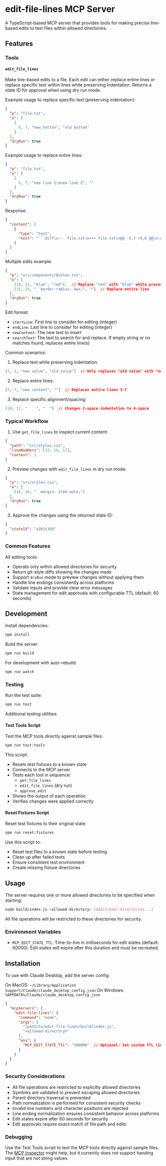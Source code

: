 # edit-file-lines MCP Server

A TypeScript-based MCP server that provides tools for making precise line-based edits to text files within allowed directories.

## Features

### Tools
#### `edit_file_lines`
Make line-based edits to a file. Each edit can either replace entire lines or replace specific text within lines while preserving indentation. Returns a state ID for approval when using dry run mode.

Example usage to replace specific text (preserving indentation):
```json
{
  "p": "file.txt",
  "e": [
    [
      5, 7, "new button", "old button"
    ]
  ],
  "dryRun": true
}
```

Example usage to replace entire lines:
```json
{
  "p": "file.txt",
  "e": [
    [
      5, 7, "new line 1\nnew line 2", ""
    ]
  ],
  "dryRun": true
}
```

Response:
```json
{
  "content": [
    {
      "type": "text",
      "text": "```diff\n--- file.txt\n+++ file.txt\n@@ -5,7 +5,8 @@\n-old line 1\n-old line 2\n-old line 3\n+new line 1\n+new line 2\n \n State ID: a1b2c3d4\n```"
    }
  ]
}
```

Multiple edits example:
```json
{
  "p": "src/components/Button.tsx",
  "e": [
    [10, 12, "blue", "red"],  // Replace "red" with "blue" while preserving indentation
    [15, 15, "  border-radius: 4px;", ""]  // Replace entire line
  ],
  "dryRun": true
}
```

Edit format:
- `startLine`: First line to consider for editing (integer)
- `endLine`: Last line to consider for editing (integer)
- `newContent`: The new text to insert
- `searchText`: The text to search for and replace. If empty string or no matches found, replaces entire line(s)

Common scenarios:
1. Replace text while preserving indentation:
```json
[5, 5, "new value", "old value"]  // Only replaces "old value" with "new value"
```

2. Replace entire lines:
```json
[5, 7, "new content", ""]  // Replaces entire lines 5-7
```

3. Replace specific alignment/spacing:
```json
[10, 12, "    ", "  "]  // Changes 2-space indentation to 4-space
```


### Typical Workflow

1. Use `get_file_lines` to inspect current content:
```json
{
  "path": "src/styles.css",
  "lineNumbers": [15, 16, 17],
  "context": 1
}
```

2. Preview changes with `edit_file_lines` in dry run mode:
```json
{
  "p": "src/styles.css",
  "e": [
    [16, 16, "  margin: 2rem auto;"]
  ],
  "dryRun": true
}
```

3. Approve the changes using the returned state ID:
```json
{
  "stateId": "a1b2c3d4"
}
```

### Common Features
All editing tools:
- Operate only within allowed directories for security
- Return git-style diffs showing the changes made
- Support `dryRun` mode to preview changes without applying them
- Handle line endings consistently across platforms
- Validate inputs and provide clear error messages
- State management for edit approvals with configurable TTL (default: 60 seconds)

## Development

Install dependencies:
```bash
npm install
```

Build the server:
```bash
npm run build
```

For development with auto-rebuild:
```bash
npm run watch
```

### Testing

Run the test suite:
```bash
npm run test
```

Additional testing utilities:

#### Test Tools Script
Test the MCP tools directly against sample files:
```bash
npm run test:tools
```

This script:
- Resets test fixtures to a known state
- Connects to the MCP server
- Tests each tool in sequence:
  - `get_file_lines`
  - `edit_file_lines` (dry run)
  - `approve_edit`
- Shows the output of each operation
- Verifies changes were applied correctly

#### Reset Fixtures Script
Reset test fixtures to their original state:
```bash
npm run reset:fixtures
```

Use this script to:
- Reset test files to a known state before testing
- Clean up after failed tests
- Ensure consistent test environment
- Create missing fixture directories

## Usage

The server requires one or more allowed directories to be specified when starting:

```bash
node build/index.js <allowed-directory> [additional-directories...]
```

All file operations will be restricted to these directories for security.

### Environment Variables

- `MCP_EDIT_STATE_TTL`: Time-to-live in milliseconds for edit states (default: 60000). Edit states will expire after this duration and must be recreated.

## Installation

To use with Claude Desktop, add the server config:

On MacOS: `~/Library/Application Support/Claude/claude_desktop_config.json`
On Windows: `%APPDATA%/Claude/claude_desktop_config.json`

```json
{
  "mcpServers": {
    "edit-file-lines": {
      "command": "node",
      "args": [
        "/path/to/edit-file-lines/build/index.js",
        "<allowed-directory>"
      ],
      "env": {
        "MCP_EDIT_STATE_TTL": "300000"  // Optional: Set custom TTL (in milliseconds)
      }
    }
  }
}
```

### Security Considerations

- All file operations are restricted to explicitly allowed directories
- Symlinks are validated to prevent escaping allowed directories
- Parent directory traversal is prevented
- Path normalization is performed for consistent security checks
- Invalid line numbers and character positions are rejected
- Line ending normalization ensures consistent behavior across platforms
- Edit states expire after 60 seconds for security
- Edit approvals require exact match of file path and edits

### Debugging

Use the Test Tools script to test the MCP tools directly against sample files. The [MCP Inspector](https://github.com/modelcontextprotocol/inspector) might help, but it currently does not support handing input that are not string values.